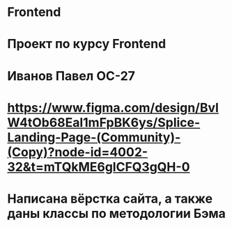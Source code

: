 # Frontend
# Проект по курсу Frontend
# Иванов Павел ОС-27

# https://www.figma.com/design/BvIW4tOb68Eal1mFpBK6ys/Splice-Landing-Page-(Community)-(Copy)?node-id=4002-32&t=mTQkME6glCFQ3gQH-0

# Написана вёрстка сайта, а также даны классы по методологии Бэма